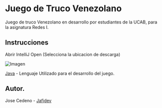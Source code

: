 # Juego de Truco Venezolano

Juego de truco Venezolano en desarrollo por estudiantes de la UCAB, para la asignatura Redes I.

## Instrucciones

Abrir IntelliJ
Open (Selecciona la ubicacion de descarga)

![Imagen](https://steemitimages.com/DQmVeDeygtYLqj23BNAJ7LofgRGKqU9UeGeqk77XgGVJTCu/image.png)

 [Java](https://www.java.com/) - Lenguaje Utilizado para el desarrollo del juego.

## Autor.

 Jose Cedeno - [Jafjdev](httpsgithub.comjafjdev)
